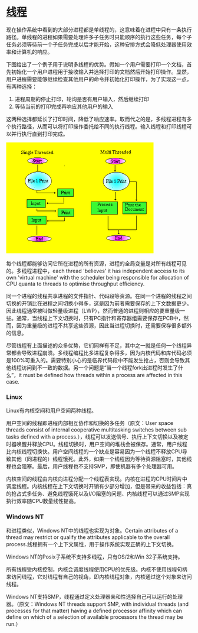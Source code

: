 # [线程](http://www.tldp.org/LDP/LG/issue23/flower/threads.html)

现在操作系统中看到的大部分进程都是单线程的，这意味着在进程中只有一条执行路径。单线程的进程如果需要处理许多子任务时只能顺序的执行这些任务，每个子任务必须等待前一个子任务完成以后才能开始，这种安排方式会降低处理器使用效率和计算机的响应。

下图给出了一个例子用于说明多线程的优势。假如一个用户需要打印一个文档，首先初始化一个用户进程用于接收输入并选择打印的文档然后开始打印操作。显然，用户进程需要能够继续检查其他用户的命令并初始化打印操作，为了实现这一点，有两种选择：

1. 进程周期的停止打印，轮询是否有用户输入，然后继续打印
2. 等待当前的打印完成再响应其他用户的输入

这两种选择都延长了打印时间，降低了响应速率。取而代之的是，多线程进程有多个执行路径，从而可以将打印操作委托给不同的执行线程。输入线程和打印线程可以并行执行直到打印完成。

![](threads.png)

每个线程都能够访问它所在进程的所有资源，进程的全局变量是对所有线程可见的。多线程进程中，each thread 'believes' it has independent access to its own 'virtual machine' with the scheduler being responsible for allocation of CPU quanta to threads to optimise throughput efficiency.

同一个进程的线程共享进程的文件指针、代码段等资源。在同一个进程的线程之间切换的开销比在进程之间切换小得多，这是因为前者需要保存的上下文数据更少。因此线程通常被叫做轻量级进程（LWP），然而普通的进程则相应的要重量级一些。通常，当线程上下文切换时，只有PC指针和寄存器组需要保存在PCB中，然而，因为重量级的进程不共享这些资源，因此当进程切换时，还需要保存很多额外的信息。

尽管线程有上面描述的众多优势，它们同样有不足，其中之一就是任何一个线程异常都会导致进程崩溃。多线程编程比多进程复杂得多，因为内核代码和库代码必须是100%可重入的。需要特别小心的是临界代码段中不能发生抢占，否则会导致其他线程访问到不一致的数据。另一个问题是“当一个线程fork出进程时发生了什么”，it must be defined how threads within a process are affected in this case.

### Linux
Linux有内核空间和用户空间两种线程。

用户空间的线程即进程内部相互协作和切换的多任务（原文：User space threads consist of internal cooperative multitasking switches between sub tasks defined with a process.），线程可以发送信号、执行上下文切换以及被定时器唤醒并释放CPU。线程切换时，用户空间的堆栈会被保存。通常，用户线程比内核线程切换快。用户空间线程的一个缺点是容易因为一个线程不释放CPU导致其他（同进程的）线程饿死。此外，如果一个线程因为等待资源阻塞时，其他线程也会阻塞。最后，用户线程也不支持SMP，即使机器有多个处理器可用。

内核空间的线程由内核向进程分配一个线程表实现。内核在进程的CPU时间片中调度线程。内核线程在上下文切换时开销有少部分增加，但是带来的收益包括：真的抢占式多任务、避免线程饿死以及I/O阻塞的问题、内核线程可以通过SMP实现执行效率随CPU数量线性提高。

### Windows NT
和进程类似，Windows NT中的线程也实现为对象。Certain attributes of a thread may restrict or qualify the attributes applicable to the overall process.线程拥有一个上下文属性，用于操作系统实现正确的上下文切换。

Windows NT的Posix子系统不支持多线程，只有OS/2和Win 32子系统支持。

所有线程受内核控制，内核会调度线程使用CPU的优先级。内核不使用线程句柄来访问线程，它对线程有自己的视角，即内核线程对象，内核通过这个对象来访问线程。

Windows NT支持SMP，线程通过定义处理器亲和性选择自己可以运行的处理器。（原文：Windows NT threads support SMP, with individual threads (and processes for that matter) having a defined processor affinity which can define on which of a selection of available processors the thread may be run.）